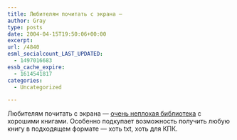 ```yaml
---
title: Любителям почитать с экрана —
author: Gray
type: posts
date: 2004-04-15T19:50:06+00:00
excerpt:
url: /4840
esml_socialcount_LAST_UPDATED:
  - 1497016683
essb_cache_expire:
  - 1614541817
categories:
  - Uncategorized

---
```








Любителям почитать с экрана &#8212; <a href="http://www.fictionbook.ru/ru/" target="_blank">очень неплохая библиотека</a> с хорошими книгами. Особенно подкупает возможность получить любую книгу в подходящем формате &#8212; хоть txt, хоть для КПК.